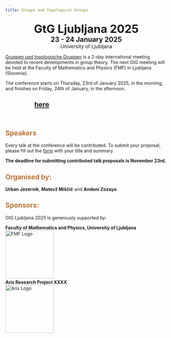 ```yaml
---
title: Groups and Topological Groups
---
```


<div class="subtitle">
  <h2 style="font-size: 2.5em; text-align: center; margin: 0;">GtG Ljubljana 2025</h2>
  <p style="font-size: 1.5em; text-align: center; font-weight: bold; margin: 0;">23 - 24 January 2025</p>
  <p style="font-size: 1.1em; text-align: center; margin: 0;">University of Ljubljana</p>
</div>

<!-- Intro box -->
<div class="intro-box pale">
  <p><a href="https://www.gtgconference.eu/index.php" target="_blank">Gruppen und topologische Gruppen</a> is a 2-day international meeting devoted to recent developments in group theory. The next GtG meeting will be held at the Faculty of Mathematics and Physics (FMF) in Ljubljana (Slovenia).</p>
  <p>The conference starts on Thursday, 23rd of January 2025, in the morning, and finishes on Friday, 24th of January, in the afternoon.</p>
</div>

<!-- Registration box -->
<div class="intro-box copper">
  <h2 style="color: white;">Register <a href="https://docs.google.com/forms/d/1bbzCgnYoBJxO5xGWEOn8nsK0EqO9ZnFKHoC_1kCQZEU/edit" target="_blank">here</a></h2>
  <p style="color: white; font-weight: bold;">The registration deadline is December 31st.</p>
</div>

## <span style="color: #b87333;">Speakers</span>

Every talk at the conference will be contributed. To submit your proposal, please fill out the [form](https://docs.google.com/forms/d/1K9vtkfwnXZ5vYW452hy5jsl3zfYj9n-BhZzzpI2_4dg/edit#settings) with your title and summary.

**The deadline for submitting contributed talk proposals is November 23rd.**

## <span style="color: #b87333;">Organised by:</span>

**Urban Jezernik**, **Matevž Miščič** and **Andoni Zozaya**.

## <span style="color: #b87333;">Sponsors:</span>

<p>GtG Ljubljana 2025 is generously supported by:</p>
<ul style="list-style: none; padding: 0;">
  <li>
    <strong>Faculty of Mathematics and Physics, University of Ljubljana</strong><br>
    <img src="fmf.jpeg" alt="FMF Logo" style="width: 150px; height: auto;">
  </li>
  <li>
    <strong>Aris Research Project XXXX</strong><br>
    <img src="aris.jpeg" alt="Aris Logo" style="width: 150px; height: auto;">
  </li>
</ul>


